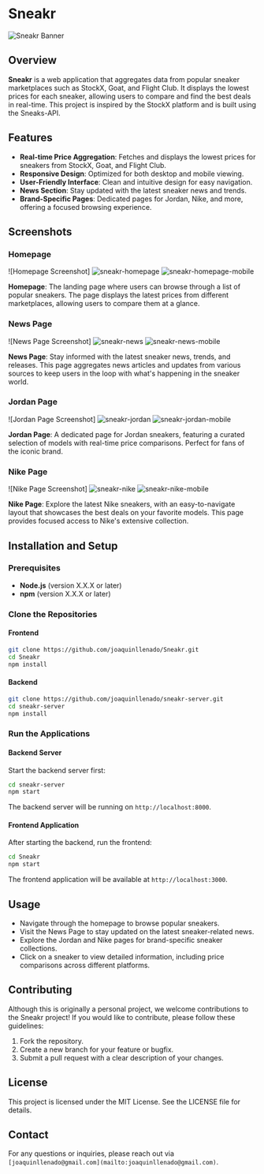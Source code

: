 # Sneakr

![Sneakr Banner](link_to_your_banner_image)

## Overview

**Sneakr** is a web application that aggregates data from popular sneaker marketplaces such as StockX, Goat, and Flight Club. It displays the lowest prices for each sneaker, allowing users to compare and find the best deals in real-time. This project is inspired by the StockX platform and is built using the Sneaks-API.

## Features

- **Real-time Price Aggregation**: Fetches and displays the lowest prices for sneakers from StockX, Goat, and Flight Club.
- **Responsive Design**: Optimized for both desktop and mobile viewing.
- **User-Friendly Interface**: Clean and intuitive design for easy navigation.
- **News Section**: Stay updated with the latest sneaker news and trends.
- **Brand-Specific Pages**: Dedicated pages for Jordan, Nike, and more, offering a focused browsing experience.

## Screenshots

### Homepage

![Homepage Screenshot]
![sneakr-homepage](https://github.com/user-attachments/assets/379541bf-0a4f-40e8-a569-91ca789bd415)
![sneakr-homepage-mobile](https://github.com/user-attachments/assets/e094de66-9e68-4446-9452-384b29f761a2)


**Homepage**: The landing page where users can browse through a list of popular sneakers. The page displays the latest prices from different marketplaces, allowing users to compare them at a glance.

### News Page

![News Page Screenshot]
![sneakr-news](https://github.com/user-attachments/assets/82ee7757-fc96-4589-ad82-be01ec6146bb)
![sneakr-news-mobile](https://github.com/user-attachments/assets/c28a4c8d-92e8-4f56-9962-d778a604ca8a)


**News Page**: Stay informed with the latest sneaker news, trends, and releases. This page aggregates news articles and updates from various sources to keep users in the loop with what's happening in the sneaker world.

### Jordan Page

![Jordan Page Screenshot]
![sneakr-jordan](https://github.com/user-attachments/assets/a63a0b7b-6dd4-47a8-9435-4af99ee569b0)
![sneakr-jordan-mobile](https://github.com/user-attachments/assets/088609d4-57ae-49cf-83de-77255a772c88)


**Jordan Page**: A dedicated page for Jordan sneakers, featuring a curated selection of models with real-time price comparisons. Perfect for fans of the iconic brand.

### Nike Page

![Nike Page Screenshot]
![sneakr-nike](https://github.com/user-attachments/assets/7bf2d64d-3282-46a9-91c8-60468bee95f9)
![sneakr-nike-mobile](https://github.com/user-attachments/assets/27f2b62e-d875-43f6-b9ec-f40e395d58d1)


**Nike Page**: Explore the latest Nike sneakers, with an easy-to-navigate layout that showcases the best deals on your favorite models. This page provides focused access to Nike's extensive collection.

## Installation and Setup

### Prerequisites

- **Node.js** (version X.X.X or later)
- **npm** (version X.X.X or later)

### Clone the Repositories

#### Frontend

```bash
git clone https://github.com/joaquinllenado/Sneakr.git
cd Sneakr
npm install
```

#### Backend

```bash
git clone https://github.com/joaquinllenado/sneakr-server.git
cd sneakr-server
npm install
```

### Run the Applications

#### Backend Server

Start the backend server first:

```bash
cd sneakr-server
npm start
```

The backend server will be running on `http://localhost:8000`.

#### Frontend Application

After starting the backend, run the frontend:

```bash
cd Sneakr
npm start
```

The frontend application will be available at `http://localhost:3000`.

## Usage

- Navigate through the homepage to browse popular sneakers.
- Visit the News Page to stay updated on the latest sneaker-related news.
- Explore the Jordan and Nike pages for brand-specific sneaker collections.
- Click on a sneaker to view detailed information, including price comparisons across different platforms.

## Contributing

Although this is originally a personal project, we welcome contributions to the Sneakr project! If you would like to contribute, please follow these guidelines:
1. Fork the repository.
2. Create a new branch for your feature or bugfix.
3. Submit a pull request with a clear description of your changes.

## License

This project is licensed under the MIT License. See the LICENSE file for details.

## Contact

For any questions or inquiries, please reach out via `[joaquinllenado@gmail.com](mailto:joaquinllenado@gmail.com)`.
